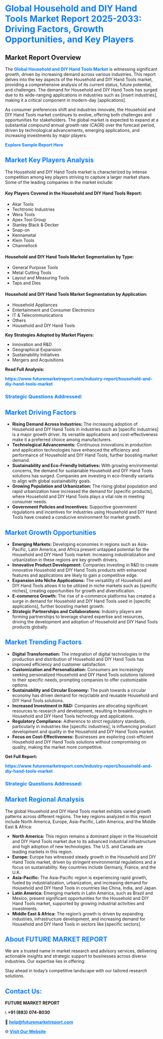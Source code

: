 <h1 style="color: #007BFF;">Global Household and DIY Hand Tools Market Report 2025-2033: Driving Factors, Growth Opportunities, and Key Players</h1>

<section id="overview">
<h2>Market Report Overview</h2>
<p>The <a href="https://www.futuremarketreport.com/industry-report/household-and-diy-hand-tools-market" style="color: #007BFF; text-decoration: none;"><strong>Global Household and DIY Hand Tools Market</strong></a> is witnessing significant growth, driven by increasing demand across various industries. This report delves into the key aspects of the Household and DIY Hand Tools market, providing a comprehensive analysis of its current status, future potential, and challenges. The demand for Household and DIY Hand Tools has surged due to its wide-ranging applications in industries such as [insert industries], making it a critical component in modern-day [applications].</p>
<p>As consumer preferences shift and industries innovate, the Household and DIY Hand Tools market continues to evolve, offering both challenges and opportunities for stakeholders. The global market is expected to expand at a substantial compound annual growth rate (CAGR) over the forecast period, driven by technological advancements, emerging applications, and increasing investments by major players.</p>
</section>

<section id="overview">
<p><a href="https://www.futuremarketreport.com/request-sample/reportId=124834" style="color: #007BFF; text-decoration: none;"><strong>Explore Sample Report Here</strong></a></p>
</section>

<section id="key-players">
<h2 style="color: #007BFF;">Market Key Players Analysis</h2>
<p>The Household and DIY Hand Tools market is characterized by intense competition among key players striving to capture a larger market share. Some of the leading companies in the market include:</p>
<h4>Key Players Covered in the Household and DIY Hand Tools Report:</h4>
<ul><li>Akar Tools</li><li>Techtronic Industries</li><li>Wera Tools</li><li>Apex Tool Group</li><li>Stanley Black &amp; Decker</li><li>Snap-on</li><li>Kennametal</li><li>Klein Tools</li><li>Channellock</li></ul>
<h4>Household and DIY Hand Tools Market Segmentation by Type:</h4>
<ul><li>General Purpose Tools</li><li>Metal Cutting Tools</li><li>Layout and Measuring Tools</li><li>Taps and Dies</li></ul>

<h4>Household and DIY Hand Tools Market Segmentation by Application:</h4>
<ul><li>Household Appliances</li><li>Entertainment and Consumer Electronics</li><li>IT &amp; Telecommunications</li><li>Others</li><li>Household and DIY Hand Tools</li></ul>
<p><strong>Key Strategies Adopted by Market Players:</strong></p>
<ul>
<li>Innovation and R&D</li>
<li>Geographical Expansion</li>
<li>Sustainability Initiatives</li>
<li>Mergers and Acquisitions</li>
</ul>
</section>

<section>
<p><strong>Read Full Analysis: </strong></p><a href="https://www.futuremarketreport.com/industry-report/household-and-diy-hand-tools-market" style="color: #007BFF; text-decoration: none;"><strong>https://www.futuremarketreport.com/industry-report/household-and-diy-hand-tools-market</strong></a>
<h3 style="color: #007BFF;">Strategic Questions Addressed:</h3>
</section>

<section id="driving-factors">
<h2 style="color: #007BFF;">Market Driving Factors</h2>
<ul>
<li><strong>Rising Demand Across Industries:</strong> The increasing adoption of Household and DIY Hand Tools in industries such as [specific industries] is a major growth driver. Its versatile applications and cost-effectiveness make it a preferred choice among manufacturers.</li>
<li><strong>Technological Advancements:</strong> Continuous innovations in production and application technologies have enhanced the efficiency and performance of Household and DIY Hand Tools, further boosting market demand.</li>
<li><strong>Sustainability and Eco-Friendly Initiatives:</strong> With growing environmental concerns, the demand for sustainable Household and DIY Hand Tools solutions has surged. Companies are investing in eco-friendly variants to align with global sustainability goals.</li>
<li><strong>Growing Population and Urbanization:</strong> The rising global population and rapid urbanization have increased the demand for [specific products], where Household and DIY Hand Tools plays a vital role in meeting consumer needs.</li>
<li><strong>Government Policies and Incentives:</strong> Supportive government regulations and incentives for industries using Household and DIY Hand Tools have created a conducive environment for market growth.</li>
</ul>
</section>

<section id="growth-opportunities">
<h2 style="color: #007BFF;">Market Growth Opportunities</h2>
<ul>
<li><strong>Emerging Markets:</strong> Developing economies in regions such as Asia-Pacific, Latin America, and Africa present untapped potential for the Household and DIY Hand Tools market. Increasing industrialization and urbanization in these regions are key growth drivers.</li>
<li><strong>Innovative Product Development:</strong> Companies investing in R&D to create innovative Household and DIY Hand Tools products with enhanced features and applications are likely to gain a competitive edge.</li>
<li><strong>Expansion into Niche Applications:</strong> The versatility of Household and DIY Hand Tools allows it to be utilized in niche markets such as [specific niches], creating opportunities for growth and diversification.</li>
<li><strong>E-commerce Growth:</strong> The rise of e-commerce platforms has created a surge in demand for Household and DIY Hand Tools used in [specific applications], further boosting market growth.</li>
<li><strong>Strategic Partnerships and Collaborations:</strong> Industry players are forming partnerships to leverage shared expertise and resources, driving the development and adoption of Household and DIY Hand Tools products globally.</li>
</ul>
</section>

<section id="trending-factors">
<h2 style="color: #007BFF;">Market Trending Factors</h2>
<ul>
<li><strong>Digital Transformation:</strong> The integration of digital technologies in the production and distribution of Household and DIY Hand Tools has improved efficiency and customer satisfaction.</li>
<li><strong>Customization and Personalization:</strong> Consumers are increasingly seeking personalized Household and DIY Hand Tools solutions tailored to their specific needs, prompting companies to offer customizable options.</li>
<li><strong>Sustainability and Circular Economy:</strong> The push towards a circular economy has driven demand for recyclable and reusable Household and DIY Hand Tools solutions.</li>
<li><strong>Increased Investment in R&D:</strong> Companies are allocating significant resources to research and development, resulting in breakthroughs in Household and DIY Hand Tools technology and applications.</li>
<li><strong>Regulatory Compliance:</strong> Adherence to strict regulatory standards, particularly in industries like [specific industries], is influencing product development and quality in the Household and DIY Hand Tools market.</li>
<li><strong>Focus on Cost-Effectiveness:</strong> Businesses are exploring cost-efficient Household and DIY Hand Tools solutions without compromising on quality, making the market more competitive.</li>
</ul>
</section>

<section>
<p><strong>Get Full Report: </strong></p><a href="https://www.futuremarketreport.com/industry-report/household-and-diy-hand-tools-market" style="color: #007BFF; text-decoration: none;"><strong>https://www.futuremarketreport.com/industry-report/household-and-diy-hand-tools-market</strong></a>
<h3 style="color: #007BFF;">Strategic Questions Addressed:</h3>
</section>


<section id="regional-analysis">
<h2 style="color: #007BFF;">Market Regional Analysis</h2>
<p>The global Household and DIY Hand Tools market exhibits varied growth patterns across different regions. The key regions analyzed in this report include North America, Europe, Asia-Pacific, Latin America, and the Middle East & Africa:</p>
<ul>
<li><strong>North America:</strong> This region remains a dominant player in the Household and DIY Hand Tools market due to its advanced industrial infrastructure and high adoption of new technologies. The U.S. and Canada are leading markets in this region.</li>
<li><strong>Europe:</strong> Europe has witnessed steady growth in the Household and DIY Hand Tools market, driven by stringent environmental regulations and a focus on sustainability. Key countries include Germany, France, and the U.K.</li>
<li><strong>Asia-Pacific:</strong> The Asia-Pacific region is experiencing rapid growth, fueled by industrialization, urbanization, and increasing demand for Household and DIY Hand Tools in countries like China, India, and Japan.</li>
<li><strong>Latin America:</strong> Emerging markets in Latin America, such as Brazil and Mexico, present significant opportunities for the Household and DIY Hand Tools market, supported by growing industrial activities and investments.</li>
<li><strong>Middle East & Africa:</strong> The region’s growth is driven by expanding industries, infrastructure development, and increasing demand for Household and DIY Hand Tools in sectors like [specific sectors].</li>
</ul>
</section>

<footer>
<h2 style="color: #007BFF;">About FUTURE MARKET REPORT</h2>
<p>We are a trusted name in market research and advisory services, delivering actionable insights and strategic support to businesses across diverse industries. Our expertise lies in offering:</p>

<p>Stay ahead in today’s competitive landscape with our tailored research solutions.</p>

<h2 style="color: #007BFF;">Contact Us:</h2>
<p><strong>FUTURE MARKET REPORT</strong></p>
<p>📞 <strong>+91 (883) 074-8030</strong></p>
<p>📧 <strong><a href="mailto:help@futuremarketreport.com" style="color: #007BFF;">help@futuremarketreport.com</a></strong></p>
<p>🌐 <strong><a href="https://www.futuremarketreport.com/" style="color: #007BFF;">Visit Our Website</a></strong></p>
</footer>
